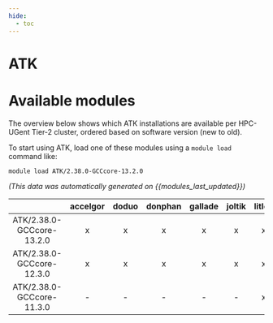 ```yaml
---
hide:
  - toc
---
```


ATK
===

# Available modules


The overview below shows which ATK installations are available per HPC-UGent Tier-2 cluster, ordered based on software version (new to old).

To start using ATK, load one of these modules using a `module load` command like:

```shell
module load ATK/2.38.0-GCCcore-13.2.0
```

*(This data was automatically generated on {{modules_last_updated}})*  

| |accelgor|doduo|donphan|gallade|joltik|litleo|shinx|
| :---: | :---: | :---: | :---: | :---: | :---: | :---: | :---: |
|ATK/2.38.0-GCCcore-13.2.0|x|x|x|x|x|x|x|
|ATK/2.38.0-GCCcore-12.3.0|x|x|x|x|x|x|x|
|ATK/2.38.0-GCCcore-11.3.0|-|-|-|-|-|x|x|
